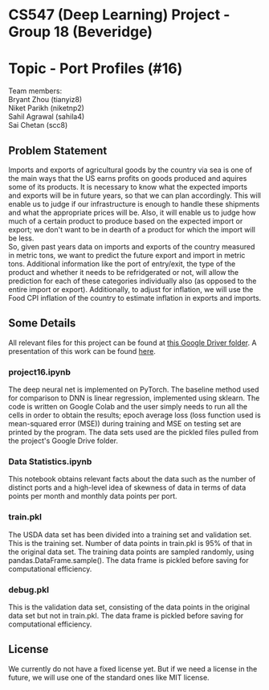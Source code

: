 # CS547 (Deep Learning) Project - Group 18 (Beveridge)

# Topic - Port Profiles (#16)

Team members:\
Bryant Zhou (tianyiz8)\
Niket Parikh (niketnp2)\
Sahil Agrawal (sahila4)\
Sai Chetan (scc8)

## Problem Statement

Imports and exports of agricultural goods by the country via sea is one of the main ways that the US earns profits on goods produced and aquires some of its products. It is necessary to know what the expected imports and exports will be in future years, so that we can plan accordingly. This will enable us to judge if our infrastructure is enough to handle these shipments and what the appropriate prices will be. Also, it will enable us to judge how much of a certain product to produce based on the expected import or export; we don't want to be in dearth of a product for which the import will be less.\
So, given past years data on imports and exports of the country measured in metric tons, we want to predict the future export and import in metric tons. Additional information like the port of entry/exit, the type of the product and whether it needs to be refridgerated or not, will allow the prediction for each of these categories individually also (as opposed to the entire import or export). Additionally, to adjust for inflation, we will use the Food CPI inflation of the country to estimate inflation in exports and imports.

## Some Details
All relevant files for this project can be found at [this Google Driver folder](https://colab.research.google.com/drive/1WIhWtalqHbRIXi8XU6NUo3Tg3Am59iVE?usp=share_link/). A presentation of this work can be found [here](https://docs.google.com/presentation/d/1iGGdK7zHHFcxDV4hq_-zj_rfz9N2DjXC-AzQ-F2RAhM/edit?usp=sharing/).

### project16.ipynb
The deep neural net is implemented on PyTorch. The baseline method used for comparison to DNN is linear regression, implemented using sklearn. The code is written on Google Colab and the user simply needs to run all the cells in order to obtain the results; epoch average loss (loss function used is mean-squared error (MSE)) during training and MSE on testing set are printed by the program. The data sets used are the pickled files pulled from the project's Google Drive folder.

### Data Statistics.ipynb
This notebook obtains relevant facts about the data such as the number of distinct ports and a high-level idea of skewness of data in terms of data points per month and monthly data points per port.

### train.pkl
The USDA data set has been divided into a training set and validation set. This is the training set. Number of data points in train.pkl is 95% of that in the original data set. The training data points are sampled randomly, using pandas.DataFrame.sample(). The data frame is pickled before saving for computational efficiency.

### debug.pkl
This is the validation data set, consisting of the data points in the original data set but not in train.pkl. The data frame is pickled before saving for computational efficiency.


## License

We currently do not have a fixed license yet. But if we need a license in the future, we will use one of the standard ones like MIT license.
